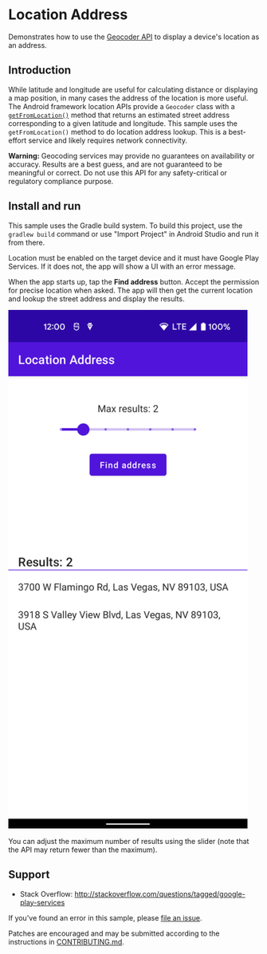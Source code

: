 Location Address
================

Demonstrates how to use the [Geocoder API][geocoder] to display a device's
location as an address.

Introduction
------------

While latitude and longitude are useful for calculating distance or
displaying a map position, in many cases the address of the location is more
useful. The Android framework location APIs provide a `Geocoder` class with a
[`getFromLocation()`][get-from-location] method that returns an estimated
street address corresponding to a given latitude and longitude. This sample
uses the `getFromLocation()` method to do location address lookup. This is a
best-effort service and likely requires network connectivity.

**Warning:** Geocoding services may provide no guarantees on availability or
accuracy. Results are a best guess, and are not guaranteed to be meaningful or
correct. Do not use this API for any safety-critical or regulatory compliance
purpose.

Install and run
---------------

This sample uses the Gradle build system. To build this project, use the
`gradlew build` command or use "Import Project" in Android Studio and run it
from there.

Location must be enabled on the target device and it must have Google Play
Services. If it does not, the app will show a UI with an error message.

When the app starts up, tap the **Find address** button. Accept the permission
for precise location when asked. The app will then get the current location and
lookup the street address and display the results.

<img src="screenshots/results_ui.png" width="480" />

You can adjust the maximum number of results using the slider (note that the
API may return fewer than the maximum).

Support
-------

- Stack Overflow: http://stackoverflow.com/questions/tagged/google-play-services

If you've found an error in this sample, please
[file an issue](https://github.com/android/location-samples/issues).

Patches are encouraged and may be submitted according to the instructions in
[CONTRIBUTING.md](../CONTRIBUTING.md).


[geocoder]: https://developer.android.com/reference/android/location/Geocoder
[get-from-location]: https://developer.android.com/reference/android/location/Geocoder#getFromLocation(double,%20double,%20int)

